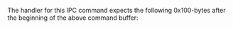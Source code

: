 The handler for this IPC command expects the following 0x100-bytes after
the beginning of the above command buffer: